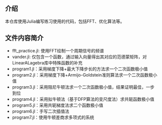## 介绍
本仓库使用Julia编写练习使用的代码，包括FFT、优化算法等。

## 文件内容简介
- fft_practice.jl: 使用FFT绘制一个周期信号的频谱
- vander.jl: 仅包含一个函数，通过输入向量得出其对应的范德蒙矩阵，对LinearALagebra库中特殊函数的补充
- program1.jl：采用梯度下降+最大下降步长的方法求一个二次函数极小值
- program2.jl：采用梯度下降+Armijo-Goldstein准则算法求一个二次函数极小值
- program3.jl：采用阻尼牛顿法求一个二次函数极小值，结果证明最佳，一步到位
- program4.jl：采用拟牛顿法（基于DFP算法的变尺度法）求共轭函数极小值
- program5.jl：采用共轭梯度法求二个函数极小值
- program6.jl：手写二次插值法
- program7.jl：使用牛顿差商求多项式的系统